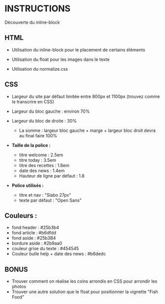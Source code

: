 # INSTRUCTIONS
Découverte du inline-block

## HTML
- Utilisation du inline-block pour le placement de certains éléments
- Utilisation du float pour les images dans le texte

- Utilisation du normalize.css

## CSS
- Largeur du site par défaut limitée entre 800px et 1100px (trouvez comme le transcrire en CSS)


- Largeur du bloc gauche : environ 70%
- Largeur du bloc de droite : 30%
    - La somme : largeur bloc gauche + marge + largeur bloc droit devra au final faire 100%

- **Taille de la police :**
    - titre welcome : 2.5em
    - titre today : 3.5em
    - titre des recettes  : 1.8em
    - date des news : 1.4em
    - Hauteur de ligne par défaut : 1.8

- **Police utilisés :**
    - titre et nav : "Slabo 27px"
    - texte par défaut : "Open Sans"

## Couleurs :
- fond header : #25b3b4
- fond article : #b6dfdd
- fond aside : #25b3B4
- bordure aside : #2b9aa0
- couleur grise du texte : #454545
- Couleur bulle help + date des news : #b6dedc

## BONUS
- Trouver comment on réalise les coins arrondis en CSS pour arrondir les photos
- Trouver une autre solution que le float pour positionner la vignette "Fish Food"

